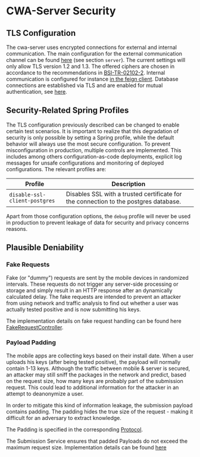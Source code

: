# CWA-Server Security

## TLS Configuration

The cwa-server uses encrypted connections for external and internal communication. The main configuration for the external communication channel can be found [here](../services/submission/src/main/resources/application.yaml) (see section `server`). The current settings will only allow TLS version 1.2 and 1.3. The offered ciphers are chosen in accordance to the recommendations in [BSI-TR-02102-2](https://www.bsi.bund.de/SharedDocs/Downloads/DE/BSI/Publikationen/TechnischeRichtlinien/TR02102/BSI-TR-02102-2.pdf).
Internal communication is configured for instance [in the feign client](../services/submission/src/main/java/app/coronawarn/server/services/submission/verification/CloudFeignClientProvider.java).
Database connections are established via TLS and are enabled for mutual authentication, see [here](../services/submission/src/main/resources/application.yaml#L38).

## Security-Related Spring Profiles

The TLS configuration previously described can be changed to enable certain test scenarios. It is important to realize that this degradation of security is only possible by setting a Spring profile, while the default behavior will always use the most secure configuration. To prevent misconfiguration in production, multiple controls are implemented. This includes among others configuration-as-code deployments, explicit log messages for unsafe configurations and monitoring of deployed configurations.
The relevant profiles are:

|Profile|Description|
|-------|-----------|
|`disable-ssl-client-postgres`|Disables SSL with a trusted certificate for the connection to the postgres database.|

Apart from those configuration options, the `debug` profile will never be used in production to prevent leakage of data for security and privacy concerns reasons.

## Plausible Deniability

### Fake Requests

Fake (or "dummy") requests are sent by the mobile devices in randomized intervals. These requests do not trigger any server-side processing or storage and simply result in an HTTP response after an dynamically calculated delay.
The fake requests are intended to prevent an attacker from using network and traffic analysis to find out whether a user was actually tested positive and is now submitting his keys.

The implementation details on fake request handling can be found here [FakeRequestController](../services/submission/src/main/java/app/coronawarn/server/services/submission/controller/FakeRequestController.java).

### Payload Padding

The mobile apps are collecting keys based on their install date. When a user uploads his keys (after being tested positive), the payload will normally contain 1-13 keys. Although the traffic between mobile & server is secured, an attacker may still sniff the packages in the network and predict, based on the request size, how many keys are probably part of the submission request. This could lead to additional information for the attacker in an attempt to deanonymize a user.

In order to mitigate this kind of information leakage, the submission payload contains padding. The padding hides the true size of the request - making it difficult for an adversary to extract knowledge.

The Padding is specified in the corresponding [Protocol](../common/protocols/src/main/proto/app/coronawarn/server/common/protocols/internal/submission_payload.proto).

The Submission Service ensures that padded Payloads do not exceed the maximum request size.
Implementation details can be found [here](../services/submission/src/main/java/app/coronawarn/server/services/submission/config/SubmissionPayloadSizeFilter.java)
